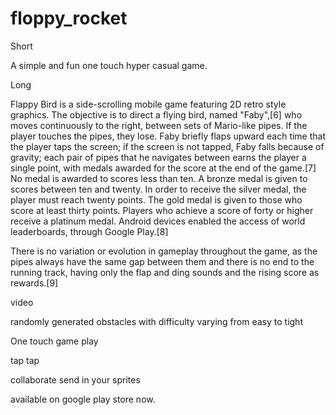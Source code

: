 # floppy_rocket
Short

A simple and fun one touch hyper casual game.

Long


Flappy Bird is a side-scrolling mobile game featuring 2D retro style graphics. The objective is to direct a flying bird, named "Faby",[6] who moves continuously to the right, between sets of Mario-like pipes. If the player touches the pipes, they lose. Faby briefly flaps upward each time that the player taps the screen; if the screen is not tapped, Faby falls because of gravity; each pair of pipes that he navigates between earns the player a single point, with medals awarded for the score at the end of the game.[7] No medal is awarded to scores less than ten. A bronze medal is given to scores between ten and twenty. In order to receive the silver medal, the player must reach twenty points. The gold medal is given to those who score at least thirty points. Players who achieve a score of forty or higher receive a platinum medal. Android devices enabled the access of world leaderboards, through Google Play.[8]

There is no variation or evolution in gameplay throughout the game, as the pipes always have the same gap between them and there is no end to the running track, having only the flap and ding sounds and the rising score as rewards.[9] 



video

randomly generated obstacles with difficulty varying from easy to tight

One touch game play

tap tap

collaborate send in your sprites


available on google play store now.
